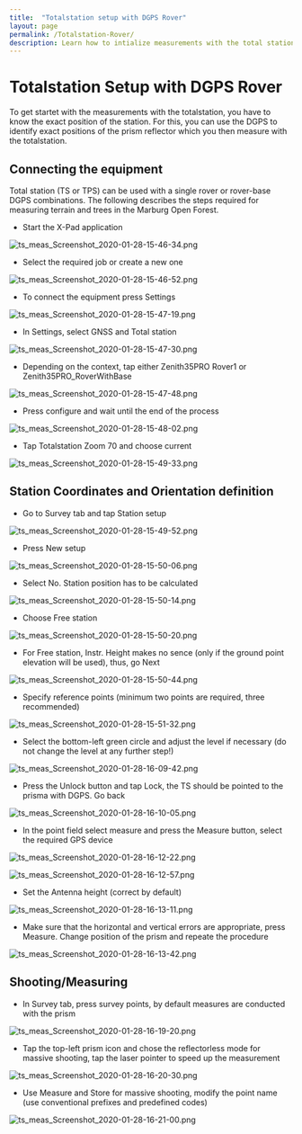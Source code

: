 ```yaml
---
title:  "Totalstation setup with DGPS Rover"
layout: page
permalink: /Totalstation-Rover/
description: Learn how to intialize measurements with the total station.
--- 
```




# Totalstation Setup with DGPS Rover

To get startet with the measurements with the totalstation, you have to know the exact position of the station.
For this, you can use the DGPS to identify exact positions of the prism reflector which you then measure with the totalstation.


## Connecting the equipment

Total station (TS or TPS) can be used with a single rover or rover-base DGPS combinations. The following describes the steps required for measuring terrain and trees in the Marburg Open Forest.

* Start the X-Pad application

![ts_meas_Screenshot_2020-01-28-15-46-34.png](../assets/img/screenshots/ts_meas_Screenshot_2020-01-28-15-46-34.png)

* Select the required job or create a new one

![ts_meas_Screenshot_2020-01-28-15-46-52.png](../assets/img/screenshots/ts_meas_Screenshot_2020-01-28-15-46-52.png)

* To connect the equipment press Settings

![ts_meas_Screenshot_2020-01-28-15-47-19.png](../assets/img/screenshots/ts_meas_Screenshot_2020-01-28-15-47-19.png)

* In Settings, select GNSS and Total station

![ts_meas_Screenshot_2020-01-28-15-47-30.png](../assets/img/screenshots/ts_meas_Screenshot_2020-01-28-15-47-30.png)

* Depending on the context, tap either Zenith35PRO Rover1 or Zenith35PRO_RoverWithBase

![ts_meas_Screenshot_2020-01-28-15-47-48.png](../assets/img/screenshots/ts_meas_Screenshot_2020-01-28-15-47-48.png)

* Press configure and wait until the end of the process

![ts_meas_Screenshot_2020-01-28-15-48-02.png](../assets/img/screenshots/ts_meas_Screenshot_2020-01-28-15-48-02.png)

* Tap Totalstation Zoom 70 and choose current

![ts_meas_Screenshot_2020-01-28-15-49-33.png](../assets/img/screenshots/ts_meas_Screenshot_2020-01-28-15-49-33.png)

## Station Coordinates and Orientation definition

* Go to Survey tab and tap Station setup

![ts_meas_Screenshot_2020-01-28-15-49-52.png](../assets/img/screenshots/ts_meas_Screenshot_2020-01-28-15-49-52.png)

* Press New setup

![ts_meas_Screenshot_2020-01-28-15-50-06.png](../assets/img/screenshots/ts_meas_Screenshot_2020-01-28-15-50-06.png)

* Select No. Station position has to be calculated

![ts_meas_Screenshot_2020-01-28-15-50-14.png](../assets/img/screenshots/ts_meas_Screenshot_2020-01-28-15-50-14.png)

* Choose Free station

![ts_meas_Screenshot_2020-01-28-15-50-20.png](../assets/img/screenshots/ts_meas_Screenshot_2020-01-28-15-50-20.png)

* For Free station, Instr. Height makes no sence (only if the ground point elevation will be used), thus, go Next

![ts_meas_Screenshot_2020-01-28-15-50-44.png](../assets/img/screenshots/ts_meas_Screenshot_2020-01-28-15-50-44.png)


* Specify reference points (minimum two points are required, three recommended)

![ts_meas_Screenshot_2020-01-28-15-51-32.png](../assets/img/screenshots/ts_meas_Screenshot_2020-01-28-15-51-32.png)

* Select the bottom-left green circle and adjust the level if necessary (do not change the level at any further step!)

![ts_meas_Screenshot_2020-01-28-16-09-42.png](../assets/img/screenshots/ts_meas_Screenshot_2020-01-28-16-09-42.png)

* Press the Unlock button and tap Lock, the TS should be pointed to the prisma with DGPS. Go back

![ts_meas_Screenshot_2020-01-28-16-10-05.png](../assets/img/screenshots/ts_meas_Screenshot_2020-01-28-16-10-05.png)

* In the point field select measure and press the Measure button, select the required GPS device


![ts_meas_Screenshot_2020-01-28-16-12-22.png](../assets/img/screenshots/ts_meas_Screenshot_2020-01-28-16-12-22.png)


![ts_meas_Screenshot_2020-01-28-16-12-57.png](../assets/img/screenshots/ts_meas_Screenshot_2020-01-28-16-12-57.png)

* Set the Antenna height (correct by default)

![ts_meas_Screenshot_2020-01-28-16-13-11.png](../assets/img/screenshots/ts_meas_Screenshot_2020-01-28-16-13-11.png)

* Make sure that the horizontal and vertical errors are appropriate, press Measure. Change position of the prism and repeate the procedure

![ts_meas_Screenshot_2020-01-28-16-13-42.png](../assets/img/screenshots/ts_meas_Screenshot_2020-01-28-16-13-42.png)


## Shooting/Measuring


* In Survey tab, press survey points, by default measures are conducted with the prism


![ts_meas_Screenshot_2020-01-28-16-19-20.png](../assets/img/screenshots/ts_meas_Screenshot_2020-01-28-16-19-20.png)

* Tap the top-left prism icon and chose the reflectorless mode for massive shooting, tap the laser pointer to speed up the measurement

![ts_meas_Screenshot_2020-01-28-16-20-30.png](../assets/img/screenshots/ts_meas_Screenshot_2020-01-28-16-20-30.png)

* Use Measure and Store for massive shooting, modify the point name (use conventional prefixes and predefined codes) 

![ts_meas_Screenshot_2020-01-28-16-21-00.png](../assets/img/screenshots/ts_meas_Screenshot_2020-01-28-16-21-00.png)

